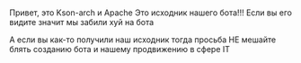 #
Привет, это Kson-arch и Apache
Это исходник нашего бота!!!
Если вы его видите значит мы забили хуй на бота


А если вы как-то получили наш исходник тогда просьба
НЕ мешайте блять созданию бота и нашему продвижению в сфере IT

